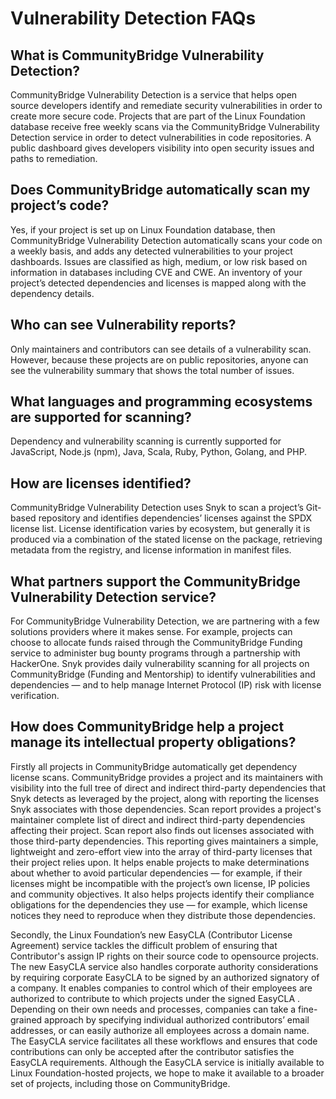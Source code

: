 # Vulnerability Detection FAQs

## What is CommunityBridge Vulnerability Detection? <a id="VulnerabilityDetectionFAQs-WhatisCommunityBridgeVulnerabilityDetection?"></a>

CommunityBridge Vulnerability Detection is a service that helps open source developers identify and remediate security vulnerabilities in order to create more secure code. Projects that are part of the Linux Foundation database receive free weekly scans via the CommunityBridge Vulnerability Detection service in order to detect vulnerabilities in code repositories. A public dashboard gives developers visibility into open security issues and paths to remediation.

## Does CommunityBridge automatically scan my project’s code? <a id="VulnerabilityDetectionFAQs-DoesCommunityBridgeautomaticallyscanmyproject&#x2019;scode?"></a>

Yes, if your project is set up on  Linux Foundation database, then CommunityBridge Vulnerability Detection automatically scans your code on a weekly basis, and adds any detected vulnerabilities to your project dashboards. Issues are classified as high, medium, or low risk based on information in databases including CVE and CWE. An inventory of your project’s detected dependencies and licenses is mapped along with the dependency details.

## Who can see Vulnerability reports?

Only maintainers and contributors can see details of a vulnerability scan. However, because these projects are on public repositories, anyone can see the vulnerability summary that shows the total number of issues. 

## What languages and programming ecosystems are supported for scanning? <a id="VulnerabilityDetectionFAQs-Whatlanguagesandprogrammingecosystemsaresupportedforscanning?"></a>

Dependency and vulnerability scanning is currently supported for JavaScript, Node.js \(npm\), Java, Scala, Ruby, Python, Golang, and PHP. 

## How are licenses identified? <a id="VulnerabilityDetectionFAQs-Howarelicensesidentified?"></a>

CommunityBridge Vulnerability Detection uses Snyk to scan a project’s Git-based repository and identifies dependencies’ licenses against the SPDX license list. License identification varies by ecosystem, but generally it is produced via a combination of the stated license on the package, retrieving metadata from the registry, and license information in manifest files.

## What partners support the CommunityBridge Vulnerability Detection service? <a id="VulnerabilityDetectionFAQs-WhatpartnerssupporttheCommunityBridgeVulnerabilityDetectionservice?"></a>

For CommunityBridge Vulnerability Detection, we are partnering with a few solutions providers where it makes sense. For example, projects can choose to allocate funds raised through the CommunityBridge Funding service to administer bug bounty programs through a partnership with HackerOne. Snyk provides daily vulnerability scanning for all projects on CommunityBridge \(Funding and Mentorship\) to identify vulnerabilities and dependencies — and to help manage Internet Protocol \(IP\) risk with license verification.

## How does CommunityBridge help a project manage its intellectual property obligations? <a id="VulnerabilityDetectionFAQs-HowdoesCommunityBridgehelpaprojectmanageitsintellectualpropertyobligations?"></a>

Firstly all projects in CommunityBridge automatically get dependency license scans. CommunityBridge provides a project and its maintainers with visibility into the full tree of direct and indirect third-party dependencies that Snyk detects as leveraged by the project, along with reporting the licenses Snyk associates with those dependencies. Scan report provides a project's maintainer complete list of direct and indirect third-party dependencies affecting their project. Scan report also finds out licenses associated with those third-party dependencies. This reporting gives maintainers a simple, lightweight and zero-effort view into the array of third-party licenses that their project relies upon. It helps enable projects to make determinations about whether to avoid particular dependencies — for example, if their licenses might be incompatible with the project’s own license, IP policies and community objectives. It also helps projects identify their compliance obligations for the dependencies they use — for example, which license notices they need to reproduce when they distribute those dependencies.

Secondly, the Linux Foundation’s new EasyCLA \(Contributor License Agreement\) service tackles the difficult problem of ensuring that Contributor's assign IP rights on their source code to opensource projects. The new EasyCLA  service also handles corporate authority considerations by requiring corporate EasyCLA  to be signed by an authorized signatory of a company. It enables companies to control which of their employees are authorized to contribute to which projects under the signed EasyCLA . Depending on their own needs and processes, companies can take a fine-grained approach by specifying individual authorized contributors’ email addresses, or can easily authorize all employees across a domain name. The EasyCLA service facilitates all these workflows and ensures that code contributions can only be accepted after the contributor satisfies the EasyCLA requirements. Although the EasyCLA service is initially available to Linux Foundation-hosted projects, we hope to make it available to a broader set of projects, including those on CommunityBridge.

